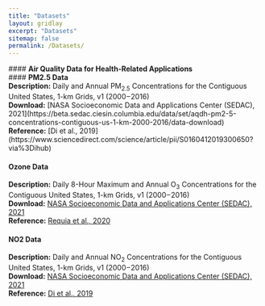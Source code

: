 ```yaml
---
title: "Datasets"
layout: gridlay
excerpt: "Datasets"
sitemap: false
permalink: /Datasets/
---
```


<p></p>

<div class="col-sm-12 clearfix">
####  <b>Air Quality Data for Health-Related Applications</b> <br/>
####  <b>PM2.5 Data </b> <br/>
<b>Description:</b> Daily and Annual PM<sub>2.5</sub> Concentrations for the Contiguous United States, 1-km Grids, v1 (2000 – 2016) <br/>
<b>Download:</b> [NASA Socioeconomic Data and Applications Center (SEDAC), 2021](https://beta.sedac.ciesin.columbia.edu/data/set/aqdh-pm2-5-concentrations-contiguous-us-1-km-2000-2016/data-download)  <br/>
<b>Reference:</b> [Di et al., 2019](https://www.sciencedirect.com/science/article/pii/S0160412019300650?via%3Dihub)

#### <b>Ozone Data</b> <br/>
<b>Description:</b> Daily 8-Hour Maximum and Annual O<sub>3</sub> Concentrations for the Contiguous United States, 1-km Grids, v1 (2000 – 2016) <br/>
<b>Download:</b> [NASA Socioeconomic Data and Applications Center (SEDAC), 2021](https://beta.sedac.ciesin.columbia.edu/data/set/aqdh-o3-concentrations-contiguous-us-1-km-2000-2016/data-download)  <br/>
<b>Reference:</b> [Requia et al., 2020](https://pubs.acs.org/doi/10.1021/acs.est.0c01791)

#### <b>NO2 Data</b> <br/>
<b>Description:</b> Daily and Annual NO<sub>2</sub> Concentrations for the Contiguous United States, 1-km Grids, v1 (2000 – 2016) <br/>
<b>Download:</b> [NASA Socioeconomic Data and Applications Center (SEDAC), 2021](https://beta.sedac.ciesin.columbia.edu/data/set/aqdh-no2-concentrations-contiguous-us-1-km-2000-2016/data-download)  <br/>
<b>Reference:</b> [Di et al., 2019](https://pubs.acs.org/doi/10.1021/acs.est.9b03358)
